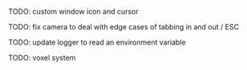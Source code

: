 TODO: custom window icon and cursor

TODO: fix camera to deal with edge cases of tabbing in and out / ESC

TODO: update logger to read an environment variable

TODO: voxel system
